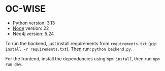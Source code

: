 # OC-WISE

- Python version: 3.13
- [Node](https://nodejs.org/en/download) version: 22
- Neo4j version: 5.24

To run the backend, just install requirements from `requirements.txt` (`pip install -r requirements.txt`). Then run: `python backend.py`.

For the frontend, install the dependencies using `npm install`, then run `npm run dev`.

